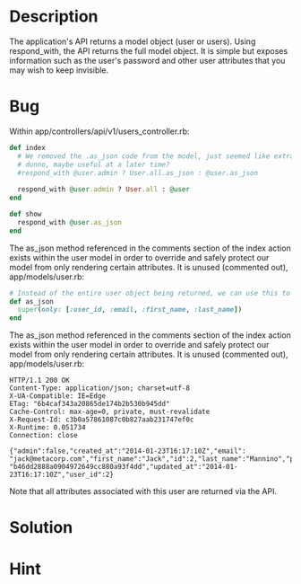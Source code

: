 # Description

The application's API returns a model object (user or users). Using respond_with, the API returns the full model object. It is simple but exposes information such as the user's password and other user attributes that you may wish to keep invisible.

# Bug

Within app/controllers/api/v1/users_controller.rb:

```ruby
def index
  # We removed the .as_json code from the model, just seemed like extra work.
  # dunno, maybe useful at a later time?
  #respond_with @user.admin ? User.all.as_json : @user.as_json
  
  respond_with @user.admin ? User.all : @user
end

def show
  respond_with @user.as_json
end
```

The as_json method referenced in the comments section of the index action exists within the user model in order to override and safely protect our model from only rendering certain attributes. It is unused (commented out), app/models/user.rb:

```ruby
# Instead of the entire user object being returned, we can use this to filter.
def as_json
  super(only: [:user_id, :email, :first_name, :last_name])
end
```

The as_json method referenced in the comments section of the index action exists within the user model in order to override and safely protect our model from only rendering certain attributes. It is unused (commented out), app/models/user.rb:

    HTTP/1.1 200 OK
    Content-Type: application/json; charset=utf-8
    X-UA-Compatible: IE=Edge
    ETag: "6b4caf343a20865de174b2b530b945dd"
    Cache-Control: max-age=0, private, must-revalidate
    X-Request-Id: c3b0a57861087c0b827aab231747ef0c
    X-Runtime: 0.051734
    Connection: close
    
    {"admin":false,"created_at":"2014-01-23T16:17:10Z","email":
    "jack@metacorp.com","first_name":"Jack","id":2,"last_name":"Mannino","password":
    "b46dd2888a0904972649cc880a93f4dd","updated_at":"2014-01-23T16:17:10Z","user_id":2}

Note that all attributes associated with this user are returned via the API.

# Solution

# Hint